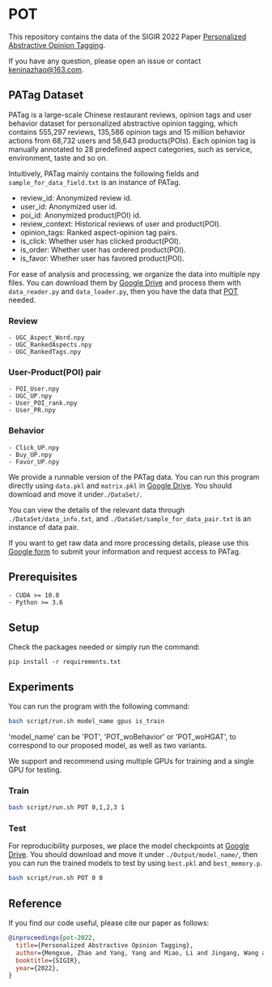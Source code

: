 # POT

This repository contains the data of the SIGIR 2022 Paper [Personalized Abstractive Opinion Tagging](https://github.com/MengxueZhao/POT).

If you have any question, please open an issue or contact <keninazhao@163.com>.

## PATag Dataset 

PATag is a large-scale Chinese restaurant reviews, opinion tags and user behavior dataset for personalized abstractive opinion tagging, which contains 555,297 reviews, 135,586 opinion tags and 15 million behavior actions from 68,732 users and 58,643 products(POIs). Each opinion tag is manually annotated to 28 predefined aspect categories, such as service, environment, taste and so on.

Intuitively, PATag mainly contains the following fields and `sample_for_data_field.txt` is an instance of PATag.
- review_id: Anonymized review id.
- user_id: Anonymized user id.
- poi_id: Anonymized product(POI) id.
- review_context: Historical reviews of user and product(POI). 
- opinion_tags: Ranked aspect-opinion tag pairs.
- is_click: Whether user has clicked product(POI).
- is_order: Whether user has ordered product(POI).
- is_favor: Whether user has favored product(POI).


For ease of analysis and processing, we organize the data into multiple npy files. You can download them by [Google Drive](https://drive.google.com/drive/folders/1ST6maKXhkab6bEuPdJtgRbPg2IjXaiDz?usp=sharing) and process them with `data_reader.py` and `data_loader.py`, then you have the data that [POT](https://github.com/MengxueZhao/POT) needed.


### Review
```console
- UGC_Aspect_Word.npy 
- UGC_RankedAspects.npy
- UGC_RankedTags.npy
```

### User-Product(POI) pair
```console
- POI_User.npy 
- UGC_UP.npy
- User_POI_rank.npy 
- User_PR.npy
```

### Behavior
```console
- Click_UP.npy
- Buy_UP.npy
- Favor_UP.npy
```




We provide a runnable version of the PATag data. You can run this program directly using `data.pkl` and `matrix.pkl` in [Google Drive](https://drive.google.com/drive/folders/1ST6maKXhkab6bEuPdJtgRbPg2IjXaiDz?usp=sharing). You should download and move it under`./DataSet/`. 


You can view the details of the relevant data through `./DataSet/data_info.txt`, and `./DataSet/sample_for_data_pair.txt` is an instance of data pair.

If you want to get raw data and more processing details, please use this [Google form](https://docs.google.com/forms/d/e/1FAIpQLSc-SkZnd2rJqjSkPYOvi5ShvCHlbnYA8viS6459yEy27dPdYQ/viewform?usp=sf_link) to submit your information and request access to PATag.

## Prerequisites
```console
- CUDA >= 10.0
- Python >= 3.6
```

## Setup
Check the packages needed or simply run the command:
```console
pip install -r requirements.txt
```

## Experiments
You can run the program with the following command: 
```bash
bash script/run.sh model_name gpus is_train
```

'model_name' can be 'POT', 'POT_woBehavior' or 'POT_woHGAT', to correspond to our proposed model, as well as two variants.

We support and recommend using multiple GPUs for training and a single GPU for testing.

### Train
```bash
bash script/run.sh POT 0,1,2,3 1
```

### Test
For reproducibility purposes, we place the model checkpoints at [Google Drive](https://drive.google.com/drive/folders/1ggxkJCFDW30gyZG4tXv5ecU0CNPr-0ko?usp=sharing). You should download and move it under `./Output/model_name/`, then you can run the trained models to test by using `best.pkl` and `best_memory.p`.

```bash
bash script/run.sh POT 0 0
```

## Reference
If you find our code useful, please cite our paper as follows:
```bibtex
@inproceedings{pot-2022,
  title={Personalized Abstractive Opinion Tagging},
  author={Mengxue, Zhao and Yang, Yang and Miao, Li and Jingang, Wang and Wei, Wu and Pengjie, Ren and de Rijke, Maarten and Zhaochun, Ren},
  booktitle={SIGIR},
  year={2022},
}
```
